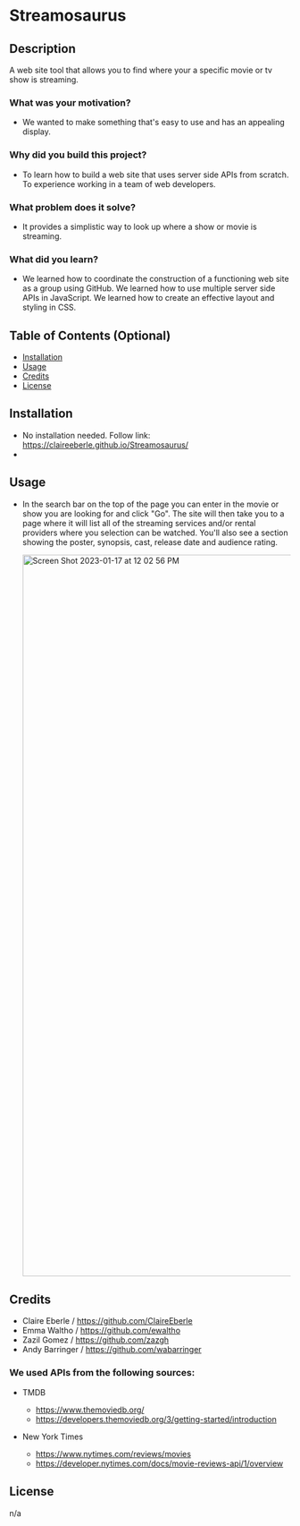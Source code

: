 # Streamosaurus

## Description

A web site tool that allows you to find where your a specific movie or tv show is streaming.

### What was your motivation?

- We wanted to make something that's easy to use and has an appealing display.

### Why did you build this project?

- To learn how to build a web site that uses server side APIs from scratch. To experience working in a team of web developers.

### What problem does it solve?

- It provides a simplistic way to look up where a show or movie is streaming.

### What did you learn?

- We learned how to coordinate the construction of a functioning web site as a group using GitHub. We learned how to use multiple server side APIs in JavaScript. We learned how to create an effective layout and styling in CSS.

## Table of Contents (Optional)

- [Installation](#installation)
- [Usage](#usage)
- [Credits](#credits)
- [License](#license)

## Installation

- No installation needed. Follow link: https://claireeberle.github.io/Streamosaurus/
- 
## Usage

- In the search bar on the top of the page you can enter in the movie or show you are looking for and click "Go". The site will then take you to a page where it will list all of the streaming services and/or rental providers where you selection can be watched. You'll also see a section showing the poster, synopsis, cast, release date and audience rating.

  <img width="1290" alt="Screen Shot 2023-01-17 at 12 02 56 PM" src="https://user-images.githubusercontent.com/116858582/213008009-8accd513-65bb-437e-a011-a3894edaaacd.png">


## Credits

- Claire Eberle / https://github.com/ClaireEberle
- Emma Waltho / https://github.com/ewaltho
- Zazil Gomez / https://github.com/zazgh
- Andy Barringer / https://github.com/wabarringer

### We used APIs from the following sources:

- TMDB

  - https://www.themoviedb.org/
  - https://developers.themoviedb.org/3/getting-started/introduction

- New York Times

  - https://www.nytimes.com/reviews/movies
  - https://developer.nytimes.com/docs/movie-reviews-api/1/overview

## License

n/a

